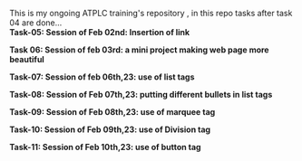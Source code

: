 
This is my ongoing ATPLC training's repository , in this repo tasks after task 04 are done...
<br> 
<b>
Task-05: Session of Feb 02nd: Insertion of link <br> 

Task 06: Session of feb 03rd: a mini project making web page more beautiful <br>

Task-07: Session of feb 06th,23: use of list tags <br>

Task-08: Session of Feb 07th,23: putting different bullets in list tags    <br> 

Task-09: Session of Feb 08th,23:  use of marquee tag <br>

Task-10: Session of Feb 09th,23: use of Division tag <br> 

Task-11: Session of Feb 10th,23: use of button tag <br> 
